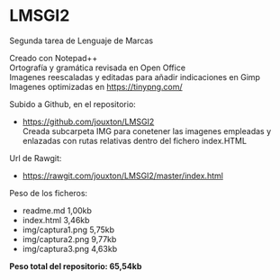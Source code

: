 # LMSGI2
Segunda tarea de Lenguaje de Marcas  
  
Creado con Notepad++  
Ortografía y gramática revisada en Open Office  
Imagenes reescaladas y editadas para añadir indicaciones en Gimp  
Imagenes optimizadas en https://tinypng.com/  
  
Subido a Github, en el repositorio:  
* https://github.com/jouxton/LMSGI2  
Creada subcarpeta IMG para conetener las imagenes empleadas y enlazadas con rutas relativas dentro del fichero index.HTML  
  
Url de Rawgit:  
* https://rawgit.com/jouxton/LMSGI2/master/index.html  
  
Peso de los ficheros:  
  
* readme.md         1,00kb  
* index.html        3,46kb  
* img/captura1.png  5,75kb  
* img/captura2.png  9,77kb  
* img/captura3.png  4,63kb  
  
**Peso total del repositorio: 65,54kb**
